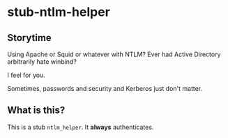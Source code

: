 # stub-ntlm-helper

## Storytime

Using Apache or Squid or whatever with NTLM? Ever had Active Directory arbitrarily hate winbind?

I feel for you.

Sometimes, passwords and security and Kerberos just don't matter.

## What is this?

This is a stub `ntlm_helper`. It **always** authenticates.
